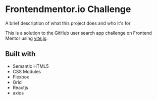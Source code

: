 # Frontendmentor.io Challenge

A brief description of what this project does and who it's for

This is a solution to the GitHub user search app challenge on Frontend Mentor using [vite.js](https://vitejs.dev/).

## Built with

- Semantic HTML5
- CSS Modules
- Flexbox
- Grid
- Reactjs
- axios
